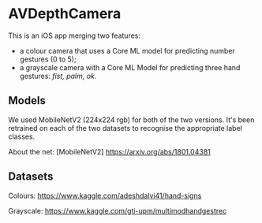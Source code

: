 # AVDepthCamera

This is an iOS app merging two features:
 - a colour camera that uses a Core ML model for predicting number gestures (0 to 5);
 - a grayscale camera with a Core ML Model for predicting three hand gestures: *fist, palm, ok.*

## Models

We used MobileNetV2 (224x224 rgb) for both of the two versions. It's been retrained on each of the two datasets to recognise the appropriate label classes.

About the net: [MobileNetV2] https://arxiv.org/abs/1801.04381

## Datasets

 Colours: https://www.kaggle.com/adeshdalvi41/hand-signs
  
 Grayscale: https://www.kaggle.com/gti-upm/multimodhandgestrec

